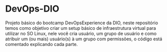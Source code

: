 # DevOps-DIO
 Projeto básico do bootcamp DevOpsExperience da DIO, neste repositório temos como objetivo criar um setup básico de infraestrutura virtual para utilizar no SO Linux, nele você cria usuário, um grupo de usuário e como atribuir um (ou mais) usuário(s) à um grupo com permissões, o código está comentado explicando cada parte.